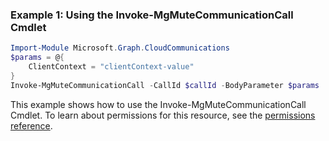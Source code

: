 ### Example 1: Using the Invoke-MgMuteCommunicationCall Cmdlet
```powershell
Import-Module Microsoft.Graph.CloudCommunications
$params = @{
	ClientContext = "clientContext-value"
}
Invoke-MgMuteCommunicationCall -CallId $callId -BodyParameter $params
```
This example shows how to use the Invoke-MgMuteCommunicationCall Cmdlet.
To learn about permissions for this resource, see the [permissions reference](/graph/permissions-reference).
